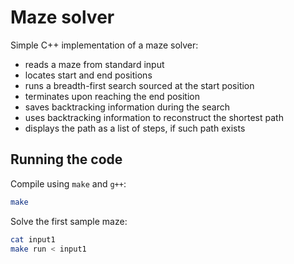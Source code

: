 # Maze solver

Simple C++ implementation of a maze solver:

- reads a maze from standard input
- locates start and end positions
- runs a breadth-first search sourced at the start position
- terminates upon reaching the end position
- saves backtracking information during the search
- uses backtracking information to reconstruct the shortest path
- displays the path as a list of steps, if such path exists

## Running the code

Compile using `make` and `g++`:

```bash
make
```

Solve the first sample maze:

```bash
cat input1
make run < input1
```




